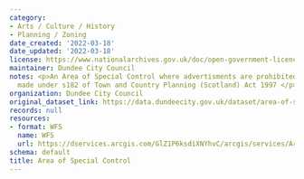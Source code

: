 ```yaml
---
category:
- Arts / Culture / History
- Planning / Zoning
date_created: '2022-03-18'
date_updated: '2022-03-18'
license: https://www.nationalarchives.gov.uk/doc/open-government-licence/version/3/
maintainer: Dundee City Council
notes: <p>An Area of Special Control where advertisments are prohibited by a regulation
  made under s182 of Town and Country Planning (Scotland) Act 1997 </p>
organization: Dundee City Council
original_dataset_link: https://data.dundeecity.gov.uk/dataset/area-of-special-control
records: null
resources:
- format: WFS
  name: WFS
  url: https://dservices.arcgis.com/GlZ1P6ksdiXNYhvC/arcgis/services/Area_of_Special_Control/WFSServer?service=wfs&request=getcapabilities
schema: default
title: Area of Special Control
---
```


